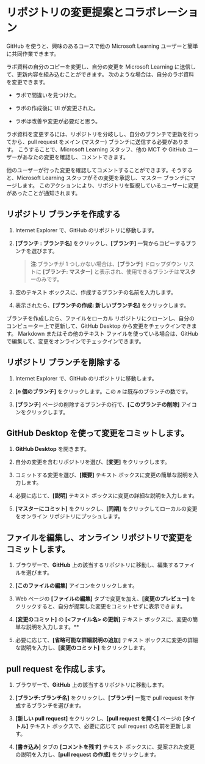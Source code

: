 # リポジトリの変更提案とコラボレーション

GitHub を使うと、興味のあるコースで他の Microsoft Learning ユーザーと簡単に共同作業できます。 

ラボ資料の自分のコピーを変更し、自分の変更を Microsoft Learning に送信して、更新内容を組み込むことができます。 次のような場合は、自分のラボ資料を変更できます。

- ラボで間違いを見つけた。 

- ラボの作成後に UI が変更された。 

- ラボは改善や変更が必要だと思う。

ラボ資料を変更するには、リポジトリを分岐しし、自分のブランチで更新を行ってから、pull request をメイン (マスター) ブランチに送信する必要があります。 こうすることで、Microsoft Learning スタッフ、他の MCT や GitHub ユーザーがあなたの変更を確認し、コメントできます。 

他のユーザーが行った変更を確認してコメントすることができます。そうすると、Microsoft Learning スタッフがその変更を承認し、マスター ブランチにマージします。 このアクションにより、リポジトリを監視しているユーザーに変更があったことが通知されます。

## リポジトリ ブランチを作成する

1.  Internet Explorer で、GitHub のリポジトリに移動します。

1.  **[ブランチ : ブランチ名]** をクリックし、**[ブランチ]** 一覧からコピーするブランチを選びます。

    > **注**:ブランチが 1 つしかない場合は、**[ブランチ]** ドロップダウン リストに **[ブランチ: マスター]** と表示され、使用できるブランチは**マスター**のみです。

3.  空のテキスト ボックスに、作成するブランチの名前を入力します。

4.  表示されたら、**[ブランチの作成: 新しいブランチ名]** をクリックします。

ブランチを作成したら、ファイルをローカル リポジトリにクローンし、自分のコンピューター上で更新して、GitHub Desktop から変更をチェックインできます。 Markdown またはその他のテキスト ファイルを使っている場合は、GitHub で編集して、変更をオンラインでチェックインできます。

## リポジトリ ブランチを削除する

1.  Internet Explorer で、GitHub のリポジトリに移動します。

2.  **[*n* 個のブランチ]** をクリックします。この ***n*** は既存のブランチの数です。

3.  **[ブランチ]** ページの削除するブランチの行で、**[このブランチの削除]** アイコンをクリックします。

## GitHub Desktop を使って変更をコミットします。

1.  **GitHub Desktop** を開きます。

2.  自分の変更を含むリポジトリを選び、**[変更]** をクリックします。

3.  コミットする変更を選び、**[概要]** テキスト ボックスに変更の簡単な説明を入力します。

4.  必要に応じて、**[説明]** テキスト ボックスに変更の詳細な説明を入力します。

5.  **[マスターにコミット]** をクリックし、**[同期]** をクリックしてローカルの変更をオンライン リポジトリにプッシュします。

## ファイルを編集し、オンライン リポジトリで変更をコミットします。

1.  ブラウザーで、**GitHub** 上の該当するリポジトリに移動し、編集するファイルを選びます。

2.  **[このファイルの編集]** アイコンをクリックします。

3.  Web ページの **[ファイルの編集]** タブで変更を加え、**[変更のプレビュー]** をクリックすると、自分が提案した変更をコミットせずに表示できます。

4.  **[変更のコミット]** の **[<ファイル名> の更新]** テキスト ボックスに、変更の簡単な説明を入力します。**

5.  必要に応じて、**[省略可能な詳細説明の追加]** テキスト ボックスに変更の詳細な説明を入力し、**[変更のコミット]** をクリックします。

## pull request を作成します。

1.  ブラウザーで、**GitHub** 上の該当するリポジトリに移動します。

2.  **[ブランチ:ブランチ名]** をクリックし、**[ブランチ]** 一覧で pull request を作成するブランチを選びます。

3.  **[新しい pull request]** をクリックし、**[pull request を開く]** ページの **[タイトル]** テキスト ボックスで、必要に応じて pull request の名前を更新します。

4.  **[書き込み]** タブの **[コメントを残す]** テキスト ボックスに、提案された変更の説明を入力し、**[pull request の作成]** をクリックします。
